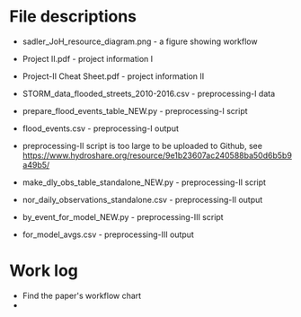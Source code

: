# File descriptions

- sadler_JoH_resource_diagram.png - a figure showing workflow
- Project II.pdf - project information I
- Project-II Cheat Sheet.pdf - project information II

- STORM_data_flooded_streets_2010-2016.csv - preprocessing-I data
- prepare_flood_events_table_NEW.py - preprocessing-I script
- flood_events.csv - preprocessing-I output

- preprocessing-II script is too large to be uploaded to Github, see https://www.hydroshare.org/resource/9e1b23607ac240588ba50d6b5b9a49b5/
- make_dly_obs_table_standalone_NEW.py - preprocessing-II script
- nor_daily_observations_standalone.csv - preprocessing-II output

- by_event_for_model_NEW.py - preprocessing-III script
- for_model_avgs.csv - preprocessing-III output


# Work log

- Find the paper's workflow chart
- 
